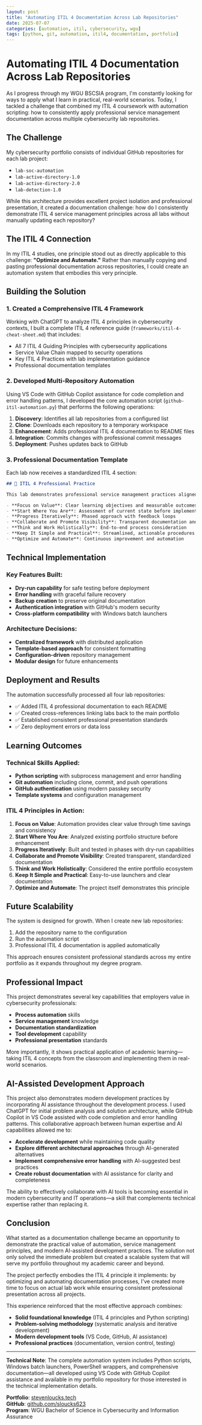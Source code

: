 ```yaml
---
layout: post
title: "Automating ITIL 4 Documentation Across Lab Repositories"
date: 2025-07-07
categories: [automation, itil, cybersecurity, wgu]
tags: [python, git, automation, itil4, documentation, portfolio]
---
```


# Automating ITIL 4 Documentation Across Lab Repositories

As I progress through my WGU BSCSIA program, I'm constantly looking for ways to apply what I learn in practical, real-world scenarios. Today, I tackled a challenge that combined my ITIL 4 coursework with automation scripting: how to consistently apply professional service management documentation across multiple cybersecurity lab repositories.

## The Challenge

My cybersecurity portfolio consists of individual GitHub repositories for each lab project:
- `lab-soc-automation`
- `lab-active-directory-1.0`
- `lab-active-directory-2.0`
- `lab-detection-1.0`

While this architecture provides excellent project isolation and professional presentation, it created a documentation challenge: how do I consistently demonstrate ITIL 4 service management principles across all labs without manually updating each repository?

## The ITIL 4 Connection

In my ITIL 4 studies, one principle stood out as directly applicable to this challenge: **"Optimize and Automate."** Rather than manually copying and pasting professional documentation across repositories, I could create an automation system that embodies this very principle.

## Building the Solution

### 1. Created a Comprehensive ITIL 4 Framework

Working with ChatGPT to analyze ITIL 4 principles in cybersecurity contexts, I built a complete ITIL 4 reference guide (`frameworks/itil-4-cheat-sheet.md`) that includes:
- All 7 ITIL 4 Guiding Principles with cybersecurity applications
- Service Value Chain mapped to security operations  
- Key ITIL 4 Practices with lab implementation guidance
- Professional documentation templates

### 2. Developed Multi-Repository Automation

Using VS Code with GitHub Copilot assistance for code completion and error handling patterns, I developed the core automation script (`github-itil-automation.py`) that performs the following operations:
1. **Discovery**: Identifies all lab repositories from a configured list
2. **Clone**: Downloads each repository to a temporary workspace
3. **Enhancement**: Adds professional ITIL 4 documentation to README files
4. **Integration**: Commits changes with professional commit messages
5. **Deployment**: Pushes updates back to GitHub

### 3. Professional Documentation Template

Each lab now receives a standardized ITIL 4 section:

```markdown
## 🎯 ITIL 4 Professional Practice

This lab demonstrates professional service management practices aligned with ITIL 4 principles:

- **Focus on Value**: Clear learning objectives and measurable outcomes
- **Start Where You Are**: Assessment of current state before implementation
- **Progress Iteratively**: Phased approach with feedback loops
- **Collaborate and Promote Visibility**: Transparent documentation and knowledge sharing
- **Think and Work Holistically**: End-to-end process consideration
- **Keep It Simple and Practical**: Streamlined, actionable procedures
- **Optimize and Automate**: Continuous improvement and automation
```

## Technical Implementation

### Key Features Built:
- **Dry-run capability** for safe testing before deployment
- **Error handling** with graceful failure recovery
- **Backup creation** to preserve original documentation
- **Authentication integration** with GitHub's modern security
- **Cross-platform compatibility** with Windows batch launchers

### Architecture Decisions:
- **Centralized framework** with distributed application
- **Template-based approach** for consistent formatting
- **Configuration-driven** repository management
- **Modular design** for future enhancements

## Deployment and Results

The automation successfully processed all four lab repositories:
- ✅ Added ITIL 4 professional documentation to each README
- ✅ Created cross-references linking labs back to the main portfolio
- ✅ Established consistent professional presentation standards
- ✅ Zero deployment errors or data loss

## Learning Outcomes

### Technical Skills Applied:
- **Python scripting** with subprocess management and error handling
- **Git automation** including clone, commit, and push operations
- **GitHub authentication** using modern passkey security
- **Template systems** and configuration management

### ITIL 4 Principles in Action:
1. **Focus on Value**: Automation provides clear value through time savings and consistency
2. **Start Where You Are**: Analyzed existing portfolio structure before enhancement
3. **Progress Iteratively**: Built and tested in phases with dry-run capabilities
4. **Collaborate and Promote Visibility**: Created transparent, standardized documentation
5. **Think and Work Holistically**: Considered the entire portfolio ecosystem
6. **Keep It Simple and Practical**: Easy-to-use launchers and clear documentation
7. **Optimize and Automate**: The project itself demonstrates this principle

## Future Scalability

The system is designed for growth. When I create new lab repositories:
1. Add the repository name to the configuration
2. Run the automation script
3. Professional ITIL 4 documentation is applied automatically

This approach ensures consistent professional standards across my entire portfolio as it expands throughout my degree program.

## Professional Impact

This project demonstrates several key capabilities that employers value in cybersecurity professionals:
- **Process automation** skills
- **Service management** knowledge
- **Documentation standardization**
- **Tool development** capability
- **Professional presentation** standards

More importantly, it shows practical application of academic learning—taking ITIL 4 concepts from the classroom and implementing them in real-world scenarios.

## AI-Assisted Development Approach

This project also demonstrates modern development practices by incorporating AI assistance throughout the development process. I used ChatGPT for initial problem analysis and solution architecture, while GitHub Copilot in VS Code assisted with code completion and error handling patterns. This collaborative approach between human expertise and AI capabilities allowed me to:

- **Accelerate development** while maintaining code quality
- **Explore different architectural approaches** through AI-generated alternatives
- **Implement comprehensive error handling** with AI-suggested best practices
- **Create robust documentation** with AI assistance for clarity and completeness

The ability to effectively collaborate with AI tools is becoming essential in modern cybersecurity and IT operations—a skill that complements technical expertise rather than replacing it.

## Conclusion

What started as a documentation challenge became an opportunity to demonstrate the practical value of automation, service management principles, and modern AI-assisted development practices. The solution not only solved the immediate problem but created a scalable system that will serve my portfolio throughout my academic career and beyond.

The project perfectly embodies the ITIL 4 principle it implements: by optimizing and automating documentation processes, I've created more time to focus on actual lab work while ensuring consistent professional presentation across all projects.

This experience reinforced that the most effective approach combines:
- **Solid foundational knowledge** (ITIL 4 principles and Python scripting)
- **Problem-solving methodology** (systematic analysis and iterative development)
- **Modern development tools** (VS Code, GitHub, AI assistance)
- **Professional practices** (documentation, version control, testing)

---

**Technical Note**: The complete automation system includes Python scripts, Windows batch launchers, PowerShell wrappers, and comprehensive documentation—all developed using VS Code with GitHub Copilot assistance and available in my portfolio repository for those interested in the technical implementation details.

**Portfolio**: [stevenloucks.tech](https://stevenloucks.tech)  
**GitHub**: [github.com/sloucks623](https://github.com/sloucks623)  
**Program**: WGU Bachelor of Science in Cybersecurity and Information Assurance
